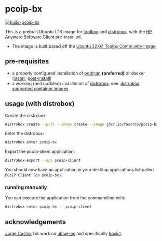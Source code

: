 # pcoip-bx

[![build-pcoip-bx](https://github.com/fossrob/pcoip-bx/actions/workflows/build.yml/badge.svg)](https://github.com/fossrob/pcoip-bx/actions/workflows/build.yml)

This is a prebuilt Ubuntu LTS image for [toolbox](https://docs.fedoraproject.org/en-US/fedora-silverblue/toolbox/) and [distrobox](https://distrobox.privatedns.org/), with the [HP Anyware Software Client](https://docs.teradici.com/find/product/hp-anyware/2023.01/software-client-for-linux) pre-installed.

- The image is built based off the [Ubuntu 22.04 Toolbx Community Image](https://github.com/toolbx-images/images)

## pre-requisites

- a properly configured installation of [podman](https://podman.io/) **(preferred)** or docker ([install](https://docs.docker.com/engine/install/), [post-install](https://docs.docker.com/engine/install/linux-postinstall/))
- a working (and updated) installation of [distrobox](https://distrobox.privatedns.org/), see: [distrobox supported container images](https://distrobox.privatedns.org/compatibility.html#supported-container-managers)

## usage (with distrobox)

Create the distrobox:

```bash
distrobox create --pull --image create --image ghcr.io/fossrob/pcoip-bx:latest --name pcoip-bx
```

Enter the distrobox:

```bash
distrobox enter pcoip-bx
```

Export the pcoip-client application:

```bash
distrobox-export --app pcoip-client
```

You should now have an application in your desktop applications list called `PCoIP Client (on pcoip-bx)`.

### running manually

You can execute the application from the commandline with:

```bash
distrobox enter pcoip-bx -- pcoip-client
```

## acknowledgements

[Jorge Castro](https://github.com/castrojo), his work on [ublue-os](https://github.com/ublue-os) and specifically [boxkit](https://github.com/ublue-os/boxkit).
